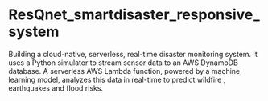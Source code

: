 # ResQnet_smartdisaster_responsive_system
Building a cloud-native, serverless, real-time disaster monitoring system. It uses a Python simulator to stream sensor data to an AWS DynamoDB database. A serverless AWS Lambda function, powered by a machine learning model, analyzes this data in real-time to predict wildfire , earthquakes and flood risks.

